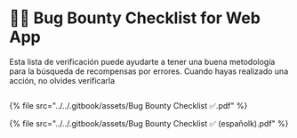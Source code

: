 # 🏴‍☠️ Bug Bounty Checklist for Web App

Esta lista de verificación puede ayudarte a tener una buena metodología para la búsqueda de recompensas por errores. Cuando hayas realizado una acción, no olvides verificarla



<figure><img src="../../.gitbook/assets/Bug-Bounty-Checklist-✅-1-pdf.png" alt=""><figcaption></figcaption></figure>



{% file src="../../.gitbook/assets/Bug Bounty Checklist ✅.pdf" %}



{% file src="../../.gitbook/assets/Bug Bounty Checklist ✅ (españolk).pdf" %}
